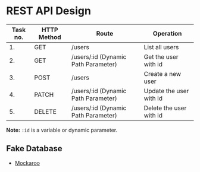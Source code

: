 # REST API Design

| Task no. | HTTP Method | Route                               | Operation                     |
|----------|-------------|-------------------------------------|-------------------------------|
| 1.       | GET         | /users                              | List all users                |
| 2.       | GET         | /users/:id (Dynamic Path Parameter) | Get the user with id          |
| 3.       | POST        | /users                              | Create a new user             |
| 4.       | PATCH       | /users/:id (Dynamic Path Parameter) | Update the user with id       |
| 5.       | DELETE      | /users/:id (Dynamic Path Parameter) | Delete the user with id       |

**Note:** `:id` is a variable or dynamic parameter.

## Fake Database
- [Mockaroo](https://www.mockaroo.com)

